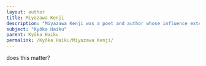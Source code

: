 ```yaml
---
layout: author
title: Miyazawa Kenji
description: "Miyazawa Kenji was a poet and author whose influence extended to haiku, embracing the themes of nature and life in his unique literary style."
subject: "Kyōka Haiku"
parent: Kyōka Haiku
permalink: /Kyōka Haiku/Miyazawa Kenji/
---
```


does this matter?
